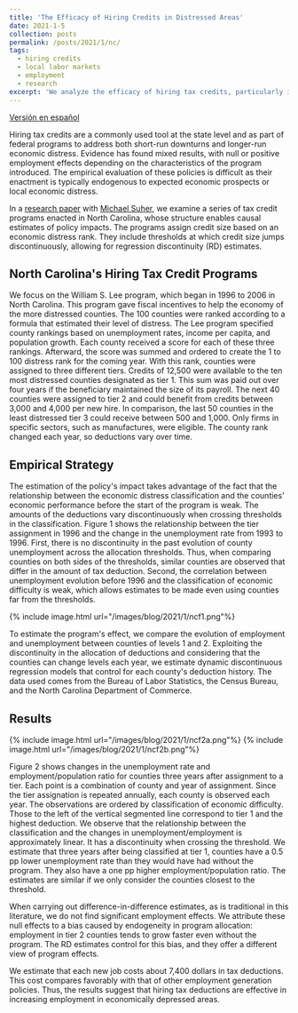 ```yaml
---
title: 'The Efficacy of Hiring Credits in Distressed Areas'
date: 2021-1-5
collection: posts
permalink: /posts/2021/1/nc/
tags:
  - hiring credits
  - local labor markets
  - employment
  - research
excerpt: 'We analyze the efficacy of hiring tax credits, particularly in distressed labor markets. These types of programs have provenhard to assess as their introduction tends to be endogenous. We find sizable and robust impacts on employment and unemployment: a $9,000 credit leads to a nearly 0.5 percentage points reduction in the unemployment rate  and a 3% increase in employment in the counties where the credit was made available.'
---
```


[Versión en español](/posts/2020/11/nc_es)


Hiring tax credits are a commonly used tool at the state level and as part of federal programs to address both short-run downturns and longer-run economic distress. Evidence has found mixed results, with null or positive employment effects depending on the characteristics of the program introduced. The empirical evaluation of these policies is difficult as their enactment is typically endogenous to expected economic prospects or local economic distress.

In a [research paper](/files/Perez_Suher_NC_Hiring_Credits.pdf) with [Michael Suher](https://www.federalreserve.gov/econres/michael-suher.htm), we examine a series of tax credit programs enacted in North Carolina, whose structure enables causal estimates of policy impacts. The programs assign credit size based on an economic distress rank. They include thresholds at which credit size jumps discontinuously, allowing for regression discontinuity (RD) estimates. 

## North Carolina's Hiring Tax Credit Programs

We focus on the William S. Lee program, which began in 1996 to 2006 in North Carolina. This program gave fiscal incentives to help the economy of the more distressed counties. The 100 counties were ranked according to a formula that estimated their level of distress. The Lee program specified county rankings based on unemployment rates, income per capita, and population growth. Each county received a score for each of these three rankings. Afterward, the score was summed and ordered to create the 1 to 100 distress rank for the coming year. With this rank, counties were assigned to three different tiers. Credits of 12,500 were available to the ten most distressed counties designated as tier 1. This sum was paid out over four years if the beneficiary maintained the size of its payroll. The next 40 counties were assigned to tier 2 and could benefit from credits between 3,000 and 4,000 per new hire. In comparison, the last 50 counties in the least distressed tier 3 could receive between 500 and 1,000. Only firms in specific sectors, such as manufactures, were eligible. The county rank changed each year, so deductions vary over time.



## Empirical Strategy

The estimation of the policy's impact takes advantage of the fact that the relationship between the economic distress classification and the counties' economic performance before the start of the program is weak. The amounts of the deductions vary discontinuously when crossing thresholds in the classification. Figure 1 shows the relationship between the tier assignment in 1996 and the change in the unemployment rate from 1993 to 1996. First, there is no discontinuity in the past evolution of county unemployment across the allocation thresholds. Thus, when comparing counties on both sides of the thresholds, similar counties are observed that differ in the amount of tax deduction. Second, the correlation between unemployment evolution before 1996 and the classification of economic difficulty is weak, which allows estimates to be made even using counties far from the thresholds.

{% include image.html url="/images/blog/2021/1/ncf1.png"%}


To estimate the program's effect, we compare the evolution of employment and unemployment between counties of levels 1 and 2. Exploiting the discontinuity in the allocation of deductions and considering that the counties can change levels each year, we estimate dynamic discontinuous regression models that control for each county's deduction history. The data used comes from the Bureau of Labor Statistics, the Census Bureau, and the North Carolina Department of Commerce.

## Results

{% include image.html url="/images/blog/2021/1/ncf2a.png"%}
{% include image.html url="/images/blog/2021/1/ncf2b.png"%}

Figure 2 shows changes in the unemployment rate and employment/population ratio for counties three years after assignment to a tier. Each point is a combination of county and year of assignment. Since the tier assignation is repeated annually, each county is observed each year. The observations are ordered by classification of economic difficulty. Those to the left of the vertical segmented line correspond to tier 1 and the highest deduction. We observe that the relationship between the classification and the changes in unemployment/employment is approximately linear. It has a discontinuity when crossing the threshold. We estimate that three years after being classified at tier 1, counties have a 0.5 pp lower unemployment rate than they would have had without the program. They also have a one pp higher employment/population ratio. The estimates are similar if we only consider the counties closest to the threshold. 

When carrying out difference-in-difference estimates, as is traditional in this literature, we do not find significant employment effects. We attribute these null effects to a bias caused by endogeneity in program allocation: employment in tier 2 counties tends to grow faster even without the program. The RD estimates control for this bias, and they offer a different view of program effects.

We estimate that each new job costs about 7,400 dollars in tax deductions. This cost compares favorably with that of other employment generation policies. Thus, the results suggest that hiring tax deductions are effective in increasing employment in economically depressed areas.



